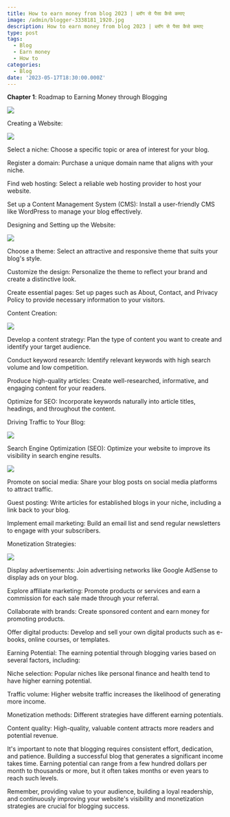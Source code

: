 ```yaml
---
title: How to earn money from blog 2023 | ब्लॉग से पैसा कैसे कमाए
image: /admin/blogger-3338181_1920.jpg
description: How to earn money from blog 2023 | ब्लॉग से पैसा कैसे कमाए
type: post
tags:
  - Blog
  - Earn money
  - How to
categories:
  - Blog
date: '2023-05-17T18:30:00.000Z'
---
```


**Chapter 1**: Roadmap to Earning Money through Blogging

![](/business-idea-3261158_1920.jpg)

Creating a Website:

![](/admin/internet-4463031_1920.jpg)

Select a niche: Choose a specific topic or area of interest for your blog.

Register a domain: Purchase a unique domain name that aligns with your niche.

Find web hosting: Select a reliable web hosting provider to host your website.

Set up a Content Management System (CMS): Install a user-friendly CMS like WordPress to manage your blog effectively.

Designing and Setting up the Website:

![](/admin/finger-769300_1920.jpg)

Choose a theme: Select an attractive and responsive theme that suits your blog's style.

Customize the design: Personalize the theme to reflect your brand and create a distinctive look.

Create essential pages: Set up pages such as About, Contact, and Privacy Policy to provide necessary information to your visitors.

Content Creation:

![](/admin/gothic-1485829_1920.jpg)

Develop a content strategy: Plan the type of content you want to create and identify your target audience.

Conduct keyword research: Identify relevant keywords with high search volume and low competition.

Produce high-quality articles: Create well-researched, informative, and engaging content for your readers.

Optimize for SEO: Incorporate keywords naturally into article titles, headings, and throughout the content.

Driving Traffic to Your Blog:

![](/admin/programming-4172154_1920.jpg)

Search Engine Optimization (SEO): Optimize your website to improve its visibility in search engine results.

![](/admin/seo-441400_1920.jpg)

Promote on social media: Share your blog posts on social media platforms to attract traffic.

Guest posting: Write articles for established blogs in your niche, including a link back to your blog.

Implement email marketing: Build an email list and send regular newsletters to engage with your subscribers.

Monetization Strategies:

![](/admin/freelance-2906725_1920.png)

Display advertisements: Join advertising networks like Google AdSense to display ads on your blog.

Explore affiliate marketing: Promote products or services and earn a commission for each sale made through your referral.

Collaborate with brands: Create sponsored content and earn money for promoting products.

Offer digital products: Develop and sell your own digital products such as e-books, online courses, or templates.

Earning Potential: The earning potential through blogging varies based on several factors, including:

Niche selection: Popular niches like personal finance and health tend to have higher earning potential.

Traffic volume: Higher website traffic increases the likelihood of generating more income.

Monetization methods: Different strategies have different earning potentials.

Content quality: High-quality, valuable content attracts more readers and potential revenue.

It's important to note that blogging requires consistent effort, dedication, and patience. Building a successful blog that generates a significant income takes time. Earning potential can range from a few hundred dollars per month to thousands or more, but it often takes months or even years to reach such levels.

Remember, providing value to your audience, building a loyal readership, and continuously improving your website's visibility and monetization strategies are crucial for blogging success.
